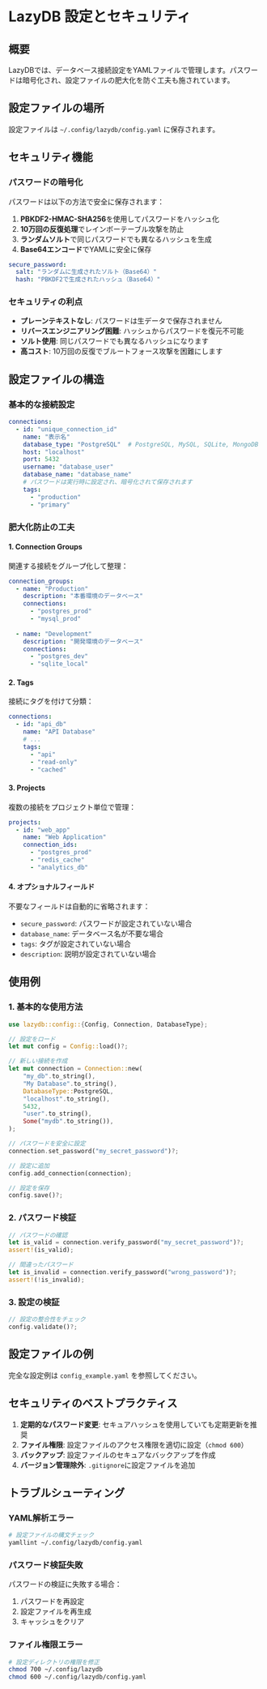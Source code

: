 # LazyDB 設定とセキュリティ

## 概要

LazyDBでは、データベース接続設定をYAMLファイルで管理します。パスワードは暗号化され、設定ファイルの肥大化を防ぐ工夫も施されています。

## 設定ファイルの場所

設定ファイルは `~/.config/lazydb/config.yaml` に保存されます。

## セキュリティ機能

### パスワードの暗号化

パスワードは以下の方法で安全に保存されます：

1. **PBKDF2-HMAC-SHA256**を使用してパスワードをハッシュ化
2. **10万回の反復処理**でレインボーテーブル攻撃を防止
3. **ランダムソルト**で同じパスワードでも異なるハッシュを生成
4. **Base64エンコード**でYAMLに安全に保存

```yaml
secure_password:
  salt: "ランダムに生成されたソルト（Base64）"
  hash: "PBKDF2で生成されたハッシュ（Base64）"
```

### セキュリティの利点

- **プレーンテキストなし**: パスワードは生データで保存されません
- **リバースエンジニアリング困難**: ハッシュからパスワードを復元不可能
- **ソルト使用**: 同じパスワードでも異なるハッシュになります
- **高コスト**: 10万回の反復でブルートフォース攻撃を困難にします

## 設定ファイルの構造

### 基本的な接続設定

```yaml
connections:
  - id: "unique_connection_id"
    name: "表示名"
    database_type: "PostgreSQL"  # PostgreSQL, MySQL, SQLite, MongoDB
    host: "localhost"
    port: 5432
    username: "database_user"
    database_name: "database_name"
    # パスワードは実行時に設定され、暗号化されて保存されます
    tags:
      - "production"
      - "primary"
```

### 肥大化防止の工夫

#### 1. Connection Groups

関連する接続をグループ化して整理：

```yaml
connection_groups:
  - name: "Production"
    description: "本番環境のデータベース"
    connections:
      - "postgres_prod"
      - "mysql_prod"
  
  - name: "Development"
    description: "開発環境のデータベース"
    connections:
      - "postgres_dev"
      - "sqlite_local"
```

#### 2. Tags

接続にタグを付けて分類：

```yaml
connections:
  - id: "api_db"
    name: "API Database"
    # ...
    tags:
      - "api"
      - "read-only"
      - "cached"
```

#### 3. Projects

複数の接続をプロジェクト単位で管理：

```yaml
projects:
  - id: "web_app"
    name: "Web Application"
    connection_ids:
      - "postgres_prod"
      - "redis_cache"
      - "analytics_db"
```

#### 4. オプショナルフィールド

不要なフィールドは自動的に省略されます：

- `secure_password`: パスワードが設定されていない場合
- `database_name`: データベース名が不要な場合
- `tags`: タグが設定されていない場合
- `description`: 説明が設定されていない場合

## 使用例

### 1. 基本的な使用方法

```rust
use lazydb::config::{Config, Connection, DatabaseType};

// 設定をロード
let mut config = Config::load()?;

// 新しい接続を作成
let mut connection = Connection::new(
    "my_db".to_string(),
    "My Database".to_string(),
    DatabaseType::PostgreSQL,
    "localhost".to_string(),
    5432,
    "user".to_string(),
    Some("mydb".to_string()),
);

// パスワードを安全に設定
connection.set_password("my_secret_password")?;

// 設定に追加
config.add_connection(connection);

// 設定を保存
config.save()?;
```

### 2. パスワード検証

```rust
// パスワードの確認
let is_valid = connection.verify_password("my_secret_password")?;
assert!(is_valid);

// 間違ったパスワード
let is_invalid = connection.verify_password("wrong_password")?;
assert!(!is_invalid);
```

### 3. 設定の検証

```rust
// 設定の整合性をチェック
config.validate()?;
```

## 設定ファイルの例

完全な設定例は `config_example.yaml` を参照してください。

## セキュリティのベストプラクティス

1. **定期的なパスワード変更**: セキュアハッシュを使用していても定期更新を推奨
2. **ファイル権限**: 設定ファイルのアクセス権限を適切に設定（`chmod 600`）
3. **バックアップ**: 設定ファイルのセキュアなバックアップを作成
4. **バージョン管理除外**: `.gitignore`に設定ファイルを追加

## トラブルシューティング

### YAML解析エラー

```bash
# 設定ファイルの構文チェック
yamllint ~/.config/lazydb/config.yaml
```

### パスワード検証失敗

パスワードの検証に失敗する場合：
1. パスワードを再設定
2. 設定ファイルを再生成
3. キャッシュをクリア

### ファイル権限エラー

```bash
# 設定ディレクトリの権限を修正
chmod 700 ~/.config/lazydb
chmod 600 ~/.config/lazydb/config.yaml
```